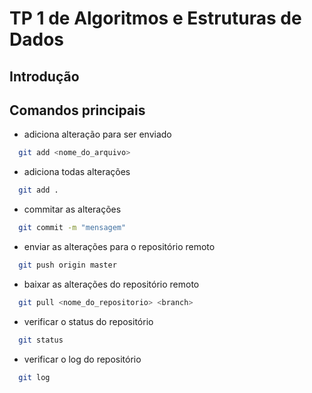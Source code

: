 # TP 1 de Algoritmos e Estruturas de Dados


## Introdução


## Comandos principais

 - adiciona alteração para ser enviado
``` bash
  git add <nome_do_arquivo>
```
 - adiciona todas alterações
``` bash
  git add .
```

  - commitar as alterações
``` bash
  git commit -m "mensagem"
```
  
  - enviar as alterações para o repositório remoto  
``` bash  
  git push origin master
```

  - baixar as alterações do repositório remoto
``` bash 
  git pull <nome_do_repositorio> <branch>
``` 

  - verificar o status do repositório
``` bash 
  git status
```

  - verificar o log do repositório
``` bash
  git log
```